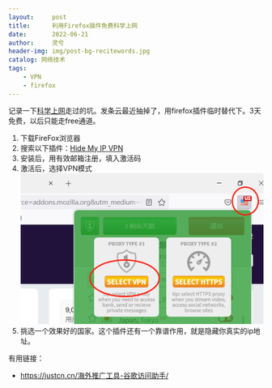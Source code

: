 ```yaml
---
layout:     post
title:      利用Firefox插件免费科学上网
date:       2022-06-21
author:     灵兮
header-img: img/post-bg-recitewords.jpg
catalog: 网络技术
tags:
    - VPN
    - firefox
---
```


记录一下[科学上网](/%e6%b5%b7%e5%a4%96%e6%8e%a8%e5%b9%bf%e5%b7%a5%e5%85%b7-%e8%b0%b7%e6%ad%8c%e8%ae%bf%e9%97%ae%e5%8a%a9%e6%89%8b/)走过的坑。发条云最近抽掉了，用firefox插件临时替代下。3天免费，以后只能走free通道。


1. 下载FireFox浏览器
2. 搜索以下插件：[Hide My IP VPN](https://addons.mozilla.org/zh-CN/firefox/addon/hide-my-ip-vpn/?utm_source=addons.mozilla.org&utm_medium=referral&utm_content=search)
3. 安装后，用有效邮箱注册，填入激活码
4. 激活后，选择VPN模式
![](/wp-content/uploads/2021/firefox%20vpn%E6%8F%92%E4%BB%B6.png)
5. 挑选一个效果好的国家。这个插件还有一个靠谱作用，就是隐藏你真实的ip地址。

有用链接：

* https://justcn.cn/海外推广工具-谷歌访问助手/



